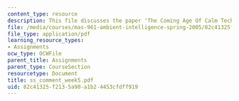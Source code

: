 ```yaml
---
content_type: resource
description: This file discusses the paper 'The Coming Age Of Calm Technology'.
file: /media/courses/mas-961-ambient-intelligence-spring-2005/82c41325f2135a90a1b24453cfdff919_ss_comment_week5.pdf
file_type: application/pdf
learning_resource_types:
- Assignments
ocw_type: OCWFile
parent_title: Assignments
parent_type: CourseSection
resourcetype: Document
title: ss_comment_week5.pdf
uid: 82c41325-f213-5a90-a1b2-4453cfdff919
---
```

